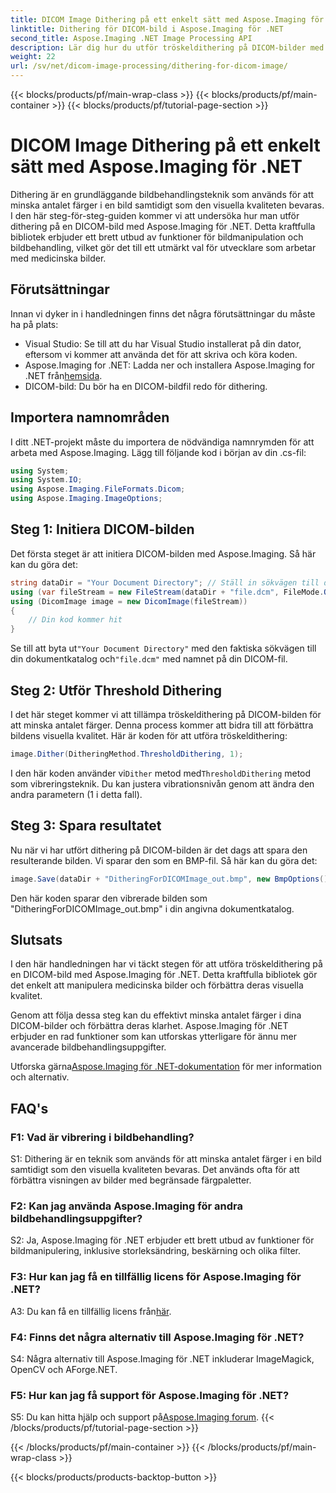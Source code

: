 ```yaml
---
title: DICOM Image Dithering på ett enkelt sätt med Aspose.Imaging för .NET
linktitle: Dithering för DICOM-bild i Aspose.Imaging för .NET
second_title: Aspose.Imaging .NET Image Processing API
description: Lär dig hur du utför tröskeldithering på DICOM-bilder med Aspose.Imaging för .NET. Förbättra bildkvaliteten och reducera färgpaletter utan ansträngning.
weight: 22
url: /sv/net/dicom-image-processing/dithering-for-dicom-image/
---
```


{{< blocks/products/pf/main-wrap-class >}}
{{< blocks/products/pf/main-container >}}
{{< blocks/products/pf/tutorial-page-section >}}

# DICOM Image Dithering på ett enkelt sätt med Aspose.Imaging för .NET

Dithering är en grundläggande bildbehandlingsteknik som används för att minska antalet färger i en bild samtidigt som den visuella kvaliteten bevaras. I den här steg-för-steg-guiden kommer vi att undersöka hur man utför dithering på en DICOM-bild med Aspose.Imaging för .NET. Detta kraftfulla bibliotek erbjuder ett brett utbud av funktioner för bildmanipulation och bildbehandling, vilket gör det till ett utmärkt val för utvecklare som arbetar med medicinska bilder. 

## Förutsättningar

Innan vi dyker in i handledningen finns det några förutsättningar du måste ha på plats:

- Visual Studio: Se till att du har Visual Studio installerat på din dator, eftersom vi kommer att använda det för att skriva och köra koden.
-  Aspose.Imaging for .NET: Ladda ner och installera Aspose.Imaging for .NET från[hemsida](https://releases.aspose.com/imaging/net/).
- DICOM-bild: Du bör ha en DICOM-bildfil redo för dithering.

## Importera namnområden

I ditt .NET-projekt måste du importera de nödvändiga namnrymden för att arbeta med Aspose.Imaging. Lägg till följande kod i början av din .cs-fil:

```csharp
using System;
using System.IO;
using Aspose.Imaging.FileFormats.Dicom;
using Aspose.Imaging.ImageOptions;
```

## Steg 1: Initiera DICOM-bilden

Det första steget är att initiera DICOM-bilden med Aspose.Imaging. Så här kan du göra det:

```csharp
string dataDir = "Your Document Directory"; // Ställ in sökvägen till din dokumentkatalog
using (var fileStream = new FileStream(dataDir + "file.dcm", FileMode.Open, FileAccess.Read))
using (DicomImage image = new DicomImage(fileStream))
{
    // Din kod kommer hit
}
```

 Se till att byta ut`"Your Document Directory"` med den faktiska sökvägen till din dokumentkatalog och`"file.dcm"` med namnet på din DICOM-fil.

## Steg 2: Utför Threshold Dithering

I det här steget kommer vi att tillämpa tröskeldithering på DICOM-bilden för att minska antalet färger. Denna process kommer att bidra till att förbättra bildens visuella kvalitet. Här är koden för att utföra tröskeldithering:

```csharp
image.Dither(DitheringMethod.ThresholdDithering, 1);
```

 I den här koden använder vi`Dither` metod med`ThresholdDithering` metod som vibreringsteknik. Du kan justera vibrationsnivån genom att ändra den andra parametern (1 i detta fall).

## Steg 3: Spara resultatet

Nu när vi har utfört dithering på DICOM-bilden är det dags att spara den resulterande bilden. Vi sparar den som en BMP-fil. Så här kan du göra det:

```csharp
image.Save(dataDir + "DitheringForDICOMImage_out.bmp", new BmpOptions());
```

Den här koden sparar den vibrerade bilden som "DitheringForDICOMImage_out.bmp" i din angivna dokumentkatalog.

## Slutsats

I den här handledningen har vi täckt stegen för att utföra tröskeldithering på en DICOM-bild med Aspose.Imaging för .NET. Detta kraftfulla bibliotek gör det enkelt att manipulera medicinska bilder och förbättra deras visuella kvalitet.

Genom att följa dessa steg kan du effektivt minska antalet färger i dina DICOM-bilder och förbättra deras klarhet. Aspose.Imaging för .NET erbjuder en rad funktioner som kan utforskas ytterligare för ännu mer avancerade bildbehandlingsuppgifter.

 Utforska gärna[Aspose.Imaging för .NET-dokumentation](https://reference.aspose.com/imaging/net/) för mer information och alternativ.

## FAQ's

### F1: Vad är vibrering i bildbehandling?

S1: Dithering är en teknik som används för att minska antalet färger i en bild samtidigt som den visuella kvaliteten bevaras. Det används ofta för att förbättra visningen av bilder med begränsade färgpaletter.

### F2: Kan jag använda Aspose.Imaging för andra bildbehandlingsuppgifter?

S2: Ja, Aspose.Imaging för .NET erbjuder ett brett utbud av funktioner för bildmanipulering, inklusive storleksändring, beskärning och olika filter.

### F3: Hur kan jag få en tillfällig licens för Aspose.Imaging för .NET?

 A3: Du kan få en tillfällig licens från[här](https://purchase.aspose.com/temporary-license/).

### F4: Finns det några alternativ till Aspose.Imaging för .NET?

S4: Några alternativ till Aspose.Imaging för .NET inkluderar ImageMagick, OpenCV och AForge.NET.

### F5: Hur kan jag få support för Aspose.Imaging för .NET?

 S5: Du kan hitta hjälp och support på[Aspose.Imaging forum](https://forum.aspose.com/).
{{< /blocks/products/pf/tutorial-page-section >}}

{{< /blocks/products/pf/main-container >}}
{{< /blocks/products/pf/main-wrap-class >}}

{{< blocks/products/products-backtop-button >}}
